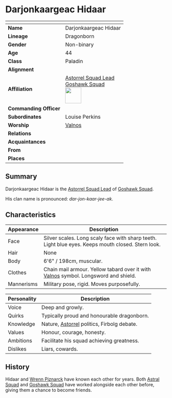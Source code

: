 # Darjonkaargeac Hidaar

| []() | |
| --- | --- |
| **Name** | Darjonkaargeac Hidaar |
| **Lineage** | Dragonborn |
| **Gender** | Non-binary |
| **Age** | 44 |
| **Class** | Paladin |
| **Alignment** | |
| **Affiliation** | [Astorrel Squad Lead](../organisations/astorrel/ranks/astorrel-squad-lead.md)<br />[Goshawk Squad](../organisations/astorrel/squads/goshawk-squad.md)<br /><img src="../../images/ranks/astorrel-3-squad-lead.png" height="50" /> |
| **Commanding Officer** | |
| **Subordinates** | Louise Perkins |
| **Worship** | [Valnos](../gods/deities/valnos.md) |
| **Relations** | |
| **Acquaintances** | |
| **From** | |
| **Places** | |

## Summary

Darjonkaargeac Hidaar is the [Astorrel Squad Lead](../organisations/astorrel/ranks/astorrel-squad-lead.md) of [Goshawk Squad](../organisations/astorrel/squads/goshawk-squad.md).

His clan name is pronounced: *dar-jon-kaar-jee-ak*.

## Characteristics

| Appearance | Description |
| --- | --- |
| Face | Silver scales. Long scaly face with sharp teeth. Light blue eyes. Keeps mouth closed. Stern look. |
| Hair | None |
| Body | 6'6" / 198cm, muscular. |
| Clothes | Chain mail armour. Yellow tabard over it with [Valnos](../gods/deities/valnos.md) symbol. Longsword and shield. |
| Mannerisms | Military pose, rigid. Moves purposefully. |

| Personality | Description |
| --- | --- |
| Voice | Deep and growly. |
| Quirks | Typically proud and honourable dragonborn. |
| Knowledge | Nature, [Astorrel](../organisations/astorrel/astorrel.md) politics, Firbolg debate. |
| Values | Honour, courage, honesty. |
| Ambitions | Facilitate his squad achieving greatness. |
| Dislikes | Liars, cowards. |

## History

Hidaar and [Wrenn Piznarck](wrenn-piznarck.md) have known each other for years. Both [Astral Squad](../organisations/astorrel/squads/astral-squad.md) and [Goshawk Squad](../organisations/astorrel/squads/goshawk-squad.md) have worked alongside each other before, giving them a chance to become friends.
